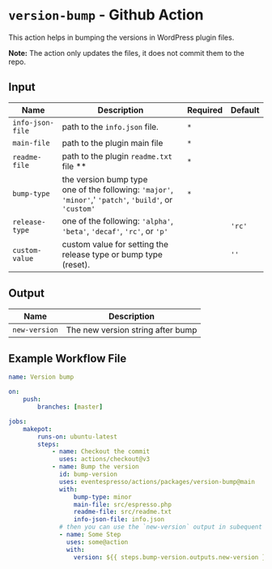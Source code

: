 # `version-bump` - **Github Action**

This action helps in bumping the versions in WordPress plugin files.

**Note:** The action only updates the files, it does not commit them to the repo.

## Input

 Name | Description | Required | Default
 --- | --- | --- | ---
 `info-json-file` | path to the `info.json` file. | `*` |
 `main-file` | path to the plugin main file | `*` |
 `readme-file` | path to the plugin `readme.txt` file ** | `*` |
 `bump-type` | the version bump type <br />one of the following: `'major'`, `'minor'`,' `'patch'`, `'build'`, or `'custom'` | `*` |
 `release-type` | one of the following: `'alpha'`, `'beta'`, `'decaf'`, `'rc'`, or `'p'` | | `'rc'`
 `custom-value` | custom value for setting the release type or bump type (reset). | | `''`


## Output

Name | Description
 --- | --- |
 `new-version` | The new version string after bump |

## Example Workflow File

```yaml
name: Version bump

on:
    push:
        branches: [master]

jobs:
    makepot:
        runs-on: ubuntu-latest
        steps:
            - name: Checkout the commit
              uses: actions/checkout@v3
            - name: Bump the version
              id: bump-version
              uses: eventespresso/actions/packages/version-bump@main
              with:
                  bump-type: minor
                  main-file: src/espresso.php
                  readme-file: src/readme.txt
                  info-json-file: info.json
              # then you can use the `new-version` output in subequent steps/jobs
              - name: Some Step
                uses: some@action
                with:
                  version: ${{ steps.bump-version.outputs.new-version }}
```

